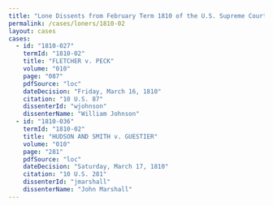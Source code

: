 ```yaml
---
title: "Lone Dissents from February Term 1810 of the U.S. Supreme Court"
permalink: /cases/loners/1810-02
layout: cases
cases:
  - id: "1810-027"
    termId: "1810-02"
    title: "FLETCHER v. PECK"
    volume: "010"
    page: "087"
    pdfSource: "loc"
    dateDecision: "Friday, March 16, 1810"
    citation: "10 U.S. 87"
    dissenterId: "wjohnson"
    dissenterName: "William Johnson"
  - id: "1810-036"
    termId: "1810-02"
    title: "HUDSON AND SMITH v. GUESTIER"
    volume: "010"
    page: "281"
    pdfSource: "loc"
    dateDecision: "Saturday, March 17, 1810"
    citation: "10 U.S. 281"
    dissenterId: "jmarshall"
    dissenterName: "John Marshall"
---
```

